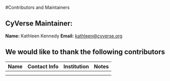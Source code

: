 #Contributors and Maintainers

## CyVerse Maintainer: 

**Name:** Kathleen Kennedy
**Email:** kathleen@cyverse.org

## We would like to thank the following contributors

|Name|Contact Info|Institution|Notes|
|----|------------|-----------|-----|
|||||
|||||